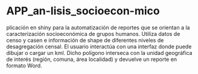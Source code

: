 # APP_an-lisis_socioecon-mico
plicación en shiny para la automatización de reportes que se orientan a la caracterización socioeconómica de grupos humanos. Utiliza datos de censo y casen e información de shape de diferentes niveles de desagregación censal.  El usuario interactúa con una interfaz donde puede dibujar o cargar un kml. Dicho polígono interseca con la unidad geográfica de interés (región, comuna, área localidad) y devuelve un reporte en formato Word.
